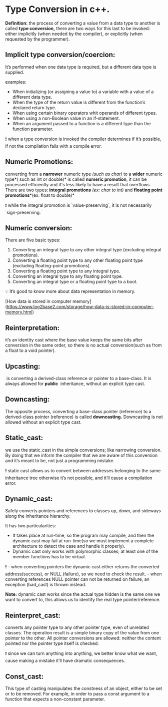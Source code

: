 # Type Conversion in c++.

**Definition:** the process of converting a value from a data type to another is called **type conversion,** there are two ways for this last to be invoked: either implicitly (when needed by the compiler), or explicitly (when requested by the programmer).

## Implicit type conversion/coercion:

It’s performed when one data type is required, but a different data type is supplied.

examples:

- When initializing (or assigning a value to) a variable with a value of a different data type.
- When the type of the return value is different from the function’s declared return type.
- When using certain binary operators whit operands of different types.
- When using a non-Boolean value in an if-statement.
- When an argument passed to a function is a different type than the function parameter.

<aside>
❗ when a type conversion is invoked the compiler determines if it’s possible, if not the compilation fails with a compile error.

</aside>

## Numeric Promotions:

converting from a **narrower** numeric type *(such as char)* to a **wider** numeric type*( such as int or double)* is called **numeric promotion**, it can be processed efficiently and it's less likely to have a result that overflows. There are two types: **integral promotions** *(ex: char to int)* and **floating point promotions***(ex: float to double)*

<aside>
❗ while the integral promotion is `value-preserving`, it is not necessarily `sign-preserving.`

</aside>

## Numeric conversion:

There are five basic types:

1. Converting an integral type to any other integral type (excluding integral promotions).
2. Converting a floating point type to any other floating point type (excluding floating-point promotions).
3. Converting a floating point type to any integral type.
4. Converting an integral type to any floating point type.
5. Converting an integral type or a floating point type to a bool.

<aside>
💡 It’s good to know more about data representation in memory.

</aside>

[How data is stored in computer memory] (https://www.log2base2.com/storage/how-data-is-stored-in-computer-memory.html)

## Reinterpretation:

it’s an identity cast where the base value keeps the same bits after conversion in the same order, so there is no actual conversion(such as from a float to a void pointer).

## Upcasting:

 is converting a derived-class reference or pointer to a base-class. It is always allowed for **public**
 inheritance, without an explicit type cast.

## Downcasting:

The opposite process, converting a base-class pointer (reference) to a derived-class pointer (reference) is called **downcasting.** Downcasting is not allowed without an explicit type cast.

## Static_cast:

we use the static_cast in the simple conversions; like narrowing conversion. By doing that we inform the compiler that we are aware of this conversion and it’s meant to be, not just a programming mistake.

<aside>
❗ static cast allows us to convert between addresses belonging to the same inheritance tree otherwise it’s not possible, and it’ll cause a compilation error.

</aside>

## Dynamic_cast:

Safely converts pointers and references to classes up, down, and sideways along the inheritance hierarchy.

It has two particularities:

- It takes place at run-time, so the program may compile, and then the dynamic cast may fail at run-time(so we must implement a complete architecture to detect the case and handle it properly).
- Dynamic cast only works with polymorphic classes; at least one of the member functions has to be virtual.

<aside>
❗ - when converting pointers the dynamic cast either returns the converted address(success), or NULL (failure), so we need to check the result.          
  - when converting references NULL pointer can not be returned on failure, an exception (bad_cast) is thrown instead.

</aside>

**Note:** dynamic cast works since the actual type hidden is the same one we want to convert to, this allows us to identify the real type pointer/reference.

## Reinterpret_cast:

converts any pointer type to any other pointer type, even of unrelated classes. The operation result is a simple binary copy of the value from one pointer to the other. All pointer conversions are allowed: neither the content pointed nor the pointer type itself is checked.

<aside>
❗ since we can turn anything into anything, we better know what we want, cause making a mistake it’ll have dramatic consequences.

</aside>

## Const_cast:

This type of casting manipulates the constness of an object, either to be set or to be removed. For example, in order to pass a const argument to a function that expects a non-constant parameter.
